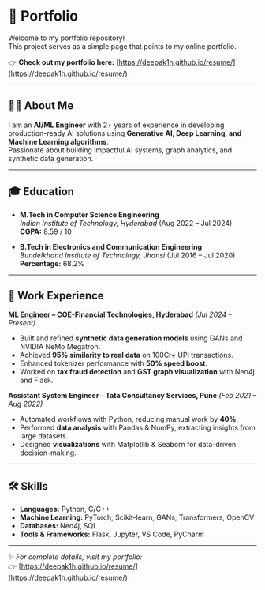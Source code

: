 # 🚀 Portfolio  

Welcome to my portfolio repository!  
This project serves as a simple page that points to my online portfolio.  

👉 **Check out my portfolio here:** [https://deepak1h.github.io/resume/](https://deepak1h.github.io/resume/)  

---

## 👨‍💻 About Me  
I am an **AI/ML Engineer** with 2+ years of experience in developing production-ready AI solutions using **Generative AI, Deep Learning, and Machine Learning algorithms**.  
Passionate about building impactful AI systems, graph analytics, and synthetic data generation.  

---

## 🎓 Education  
- **M.Tech in Computer Science Engineering**  
  *Indian Institute of Technology, Hyderabad* (Aug 2022 – Jul 2024)  
  **CGPA:** 8.59 / 10  

- **B.Tech in Electronics and Communication Engineering**  
  *Bundelkhand Institute of Technology, Jhansi* (Jul 2016 – Jul 2020)  
  **Percentage:** 68.2%  

---

## 💼 Work Experience  

**ML Engineer – COE-Financial Technologies, Hyderabad** *(Jul 2024 – Present)*  
- Built and refined **synthetic data generation models** using GANs and NVIDIA NeMo Megatron.  
- Achieved **95% similarity to real data** on 100Cr+ UPI transactions.  
- Enhanced tokenizer performance with **50% speed boost**.  
- Worked on **tax fraud detection** and **GST graph visualization** with Neo4j and Flask.  

**Assistant System Engineer – Tata Consultancy Services, Pune** *(Feb 2021 – Aug 2022)*  
- Automated workflows with Python, reducing manual work by **40%**.  
- Performed **data analysis** with Pandas & NumPy, extracting insights from large datasets.  
- Designed **visualizations** with Matplotlib & Seaborn for data-driven decision-making.  

---

## 🛠️ Skills  
- **Languages:** Python, C/C++  
- **Machine Learning:** PyTorch, Scikit-learn, GANs, Transformers, OpenCV  
- **Databases:** Neo4j, SQL  
- **Tools & Frameworks:** Flask, Jupyter, VS Code, PyCharm  

---

✨ *For complete details, visit my portfolio:*  
👉 [https://deepak1h.github.io/resume/](https://deepak1h.github.io/resume/)  
